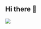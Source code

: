## Hi there 👋
<a href="https://github.com/devxb/gitanimals">
  <img src="https://render.gitanimals.org/farms/taehong99"/>
</a>

<!--
**taehong99/taehong99** is a ✨ _special_ ✨ repository because its `README.md` (this file) appears on your GitHub profile.

Here are some ideas to get you started:

- 🔭 I’m currently working on ...
- 🌱 I’m currently learning ...
- 👯 I’m looking to collaborate on ...
- 🤔 I’m looking for help with ...
- 💬 Ask me about ...
- 📫 How to reach me: ...
- 😄 Pronouns: ...
- ⚡ Fun fact: ...
-->
